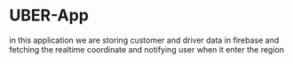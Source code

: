 # UBER-App
in this application we are storing customer and driver data in firebase and fetching the realtime coordinate and notifying user when it enter the region 
